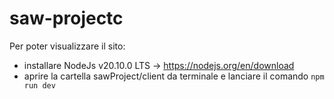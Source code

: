 # saw-projectc

Per poter visualizzare il sito:
- installare NodeJs v20.10.0 LTS -> https://nodejs.org/en/download
- aprire la cartella sawProject/client da terminale e lanciare il comando ```npm run dev```

